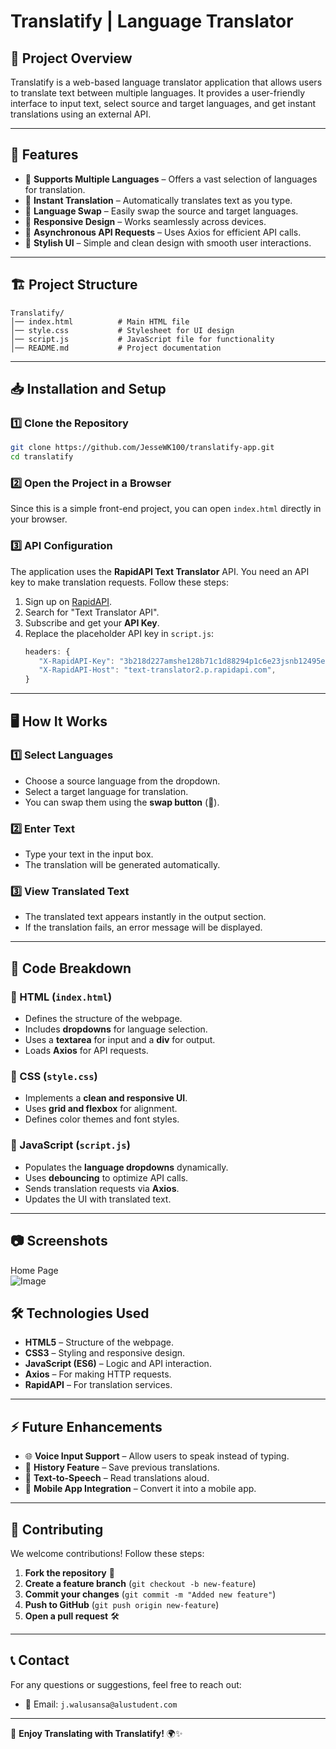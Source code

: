 # Translatify | Language Translator

## 📌 Project Overview
Translatify is a web-based language translator application that allows users to translate text between multiple languages. It provides a user-friendly interface to input text, select source and target languages, and get instant translations using an external API.

---

## 🎯 Features
- 🔄 **Supports Multiple Languages** – Offers a vast selection of languages for translation.
- 📖 **Instant Translation** – Automatically translates text as you type.
- 🔄 **Language Swap** – Easily swap the source and target languages.
- 📱 **Responsive Design** – Works seamlessly across devices.
- 🚀 **Asynchronous API Requests** – Uses Axios for efficient API calls.
- 🎨 **Stylish UI** – Simple and clean design with smooth user interactions.

---

## 🏗️ Project Structure
```
Translatify/
│── index.html          # Main HTML file
│── style.css           # Stylesheet for UI design
│── script.js           # JavaScript file for functionality
│── README.md           # Project documentation
```

---

## 📥 Installation and Setup
### 1️⃣ Clone the Repository
```sh
git clone https://github.com/JesseWK100/translatify-app.git
cd translatify
```

### 2️⃣ Open the Project in a Browser
Since this is a simple front-end project, you can open `index.html` directly in your browser.

### 3️⃣ API Configuration
The application uses the **RapidAPI Text Translator** API. You need an API key to make translation requests. Follow these steps:
1. Sign up on [RapidAPI](https://rapidapi.com/).
2. Search for "Text Translator API".
3. Subscribe and get your **API Key**.
4. Replace the placeholder API key in `script.js`:
   ```js
   headers: {
      "X-RapidAPI-Key": "3b218d227amshe128b71c1d88294p1c6e23jsnb12495e0180a",
      "X-RapidAPI-Host": "text-translator2.p.rapidapi.com",
   }
   ```

---

## 🖥️ How It Works
### **1️⃣ Select Languages**
- Choose a source language from the dropdown.
- Select a target language for translation.
- You can swap them using the **swap button** (🔄).

### **2️⃣ Enter Text**
- Type your text in the input box.
- The translation will be generated automatically.

### **3️⃣ View Translated Text**
- The translated text appears instantly in the output section.
- If the translation fails, an error message will be displayed.

---

## 🔨 Code Breakdown
### **📌 HTML (`index.html`)**
- Defines the structure of the webpage.
- Includes **dropdowns** for language selection.
- Uses a **textarea** for input and a **div** for output.
- Loads **Axios** for API requests.

### **🎨 CSS (`style.css`)**
- Implements a **clean and responsive UI**.
- Uses **grid and flexbox** for alignment.
- Defines color themes and font styles.

### **🚀 JavaScript (`script.js`)**
- Populates the **language dropdowns** dynamically.
- Uses **debouncing** to optimize API calls.
- Sends translation requests via **Axios**.
- Updates the UI with translated text.

---

## 📷 Screenshots
Home Page  
![Image](https://github.com/user-attachments/assets/a38beaaa-9d73-4923-b44d-75597fce0847)


## 🛠️ Technologies Used
- **HTML5** – Structure of the webpage.
- **CSS3** – Styling and responsive design.
- **JavaScript (ES6)** – Logic and API interaction.
- **Axios** – For making HTTP requests.
- **RapidAPI** – For translation services.

---

## ⚡ Future Enhancements
- 🌐 **Voice Input Support** – Allow users to speak instead of typing.
- 📜 **History Feature** – Save previous translations.
- 🎤 **Text-to-Speech** – Read translations aloud.
- 📲 **Mobile App Integration** – Convert it into a mobile app.

---

## 🙌 Contributing
We welcome contributions! Follow these steps:
1. **Fork the repository** 📌
2. **Create a feature branch** (`git checkout -b new-feature`)
3. **Commit your changes** (`git commit -m "Added new feature"`)
4. **Push to GitHub** (`git push origin new-feature`)
5. **Open a pull request** 🛠️

---

## 📞 Contact
For any questions or suggestions, feel free to reach out:
- 📧 Email: `j.walusansa@alustudent.com`

---

🔹 **Enjoy Translating with Translatify!** 🌍✨
